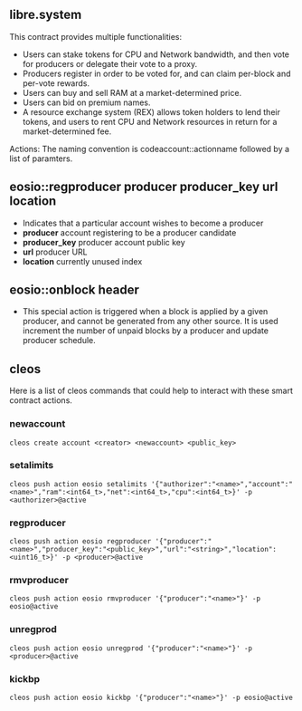libre.system
----------

This contract provides multiple functionalities:
- Users can stake tokens for CPU and Network bandwidth, and then vote for producers or delegate their vote to a proxy.
- Producers register in order to be voted for, and can claim per-block and per-vote rewards.
- Users can buy and sell RAM at a market-determined price.
- Users can bid on premium names.
- A resource exchange system (REX) allows token holders to lend their tokens, and users to rent CPU and Network resources in return for a market-determined fee. 

Actions:
The naming convention is codeaccount::actionname followed by a list of paramters.

## eosio::regproducer producer producer_key url location
   - Indicates that a particular account wishes to become a producer
   - **producer** account registering to be a producer candidate
   - **producer_key** producer account public key
   - **url** producer URL
   - **location** currently unused index

## eosio::onblock header
   - This special action is triggered when a block is applied by a given producer, and cannot be generated from
     any other source. It is used increment the number of unpaid blocks by a producer and update producer schedule.

## cleos
Here is a list of cleos commands that could help to interact with these smart contract actions.

### newaccount
`cleos create account <creator> <newaccount> <public_key>`

### setalimits
`cleos push action eosio setalimits '{"authorizer":"<name>","account":"<name>","ram":<int64_t>,"net":<int64_t>,"cpu":<int64_t>}' -p <authorizer>@active`

### regproducer
`cleos push action eosio regproducer '{"producer":"<name>","producer_key":"<public_key>","url":"<string>","location":<uint16_t>}' -p <producer>@active`

### rmvproducer
`cleos push action eosio rmvproducer '{"producer":"<name>"}' -p eosio@active`

### unregprod
`cleos push action eosio unregprod '{"producer":"<name>"}' -p <producer>@active`

### kickbp
`cleos push action eosio kickbp '{"producer":"<name>"}' -p eosio@active`